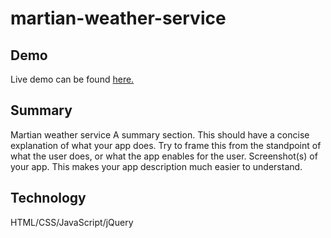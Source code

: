 # martian-weather-service

## Demo

Live demo can be found [here.](https://bradforddean1.github.io/martian-weather-service/.)

## Summary

Martian weather service A summary section. This should have a concise explanation of what your app does. Try to frame this from the standpoint of what the user does, or what the app enables for the user.
Screenshot(s) of your app. This makes your app description much easier to understand.

## Technology

HTML/CSS/JavaScript/jQuery
